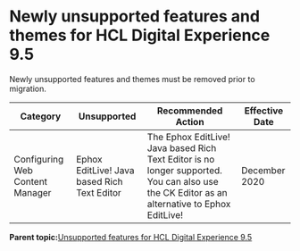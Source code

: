 # Newly unsupported features and themes for HCL Digital Experience 9.5

Newly unsupported features and themes must be removed prior to migration.

|Category|Unsupported|Recommended Action|Effective Date|
|--------|-----------|------------------|--------------|
|Configuring Web Content Manager|Ephox EditLive! Java based Rich Text Editor|The Ephox EditLive! Java based Rich Text Editor is no longer supported. You can also use the CK Editor as an alternative to Ephox EditLive!|December 2020|

**Parent topic:**[Unsupported features for HCL Digital Experience 9.5](../reference/intr_depc95.md)

